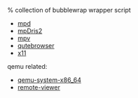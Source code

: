 % collection of bubblewrap wrapper script

- [mpd](mpd.sh)
- [mpDris2](mpDris2.sh)
- [mpv](mpv.sh)
- [qutebrowser](qutebrowser.sh)
- [x11](x11.sh)

qemu related:

- [qemu-system-x86_64](qemu-system-x86_64.sh)
- [remote-viewer](remote-viewer.sh)
